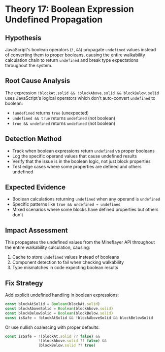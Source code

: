 # Theory 17: Boolean Expression Undefined Propagation

## Hypothesis
JavaScript's boolean operators (`!`, `&&`) propagate `undefined` values instead of converting them to proper booleans, causing the entire walkability calculation chain to return `undefined` and break type expectations throughout the system.

## Root Cause Analysis
The expression `!blockAt.solid && !blockAbove.solid && blockBelow.solid` uses JavaScript's logical operators which don't auto-convert `undefined` to boolean:
- `!undefined` returns `true` (unexpected)
- `undefined && true` returns `undefined` (not boolean)
- `true && undefined` returns `undefined` (not boolean)

## Detection Method
- Track when boolean expressions return `undefined` vs proper booleans
- Log the specific operand values that cause undefined results
- Verify that the issue is in the boolean logic, not just block properties
- Test edge cases where some properties are defined and others undefined

## Expected Evidence
- Boolean calculations returning `undefined` when any operand is `undefined`
- Specific patterns like `true && undefined → undefined`
- Mixed scenarios where some blocks have defined properties but others don't

## Impact Assessment
This propagates the undefined values from the Mineflayer API throughout the entire walkability calculation, causing:
1. Cache to store `undefined` values instead of booleans
2. Component detection to fail when checking walkability
3. Type mismatches in code expecting boolean results

## Fix Strategy
Add explicit undefined handling in boolean expressions:
```javascript
const blockAtSolid = Boolean(blockAt.solid)
const blockAboveSolid = Boolean(blockAbove.solid)  
const blockBelowSolid = Boolean(blockBelow.solid)
const isSafe = !blockAtSolid && !blockAboveSolid && blockBelowSolid
```

Or use nullish coalescing with proper defaults:
```javascript
const isSafe = !(blockAt.solid ?? false) && 
               !(blockAbove.solid ?? false) && 
               (blockBelow.solid ?? true)
```